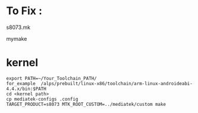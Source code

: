 To Fix :
========

s8073.mk

mymake

kernel
======

	export PATH=~/Your_Toolchain_PATH/ 
	for_example  /alps/prebuilt/linux-x86/toolchain/arm-linux-androideabi-4.4.x/bin:$PATH
	cd <kernel path>
	cp mediatek-configs .config
	TARGET_PRODUCT=s8073 MTK_ROOT_CUSTOM=../mediatek/custom make
